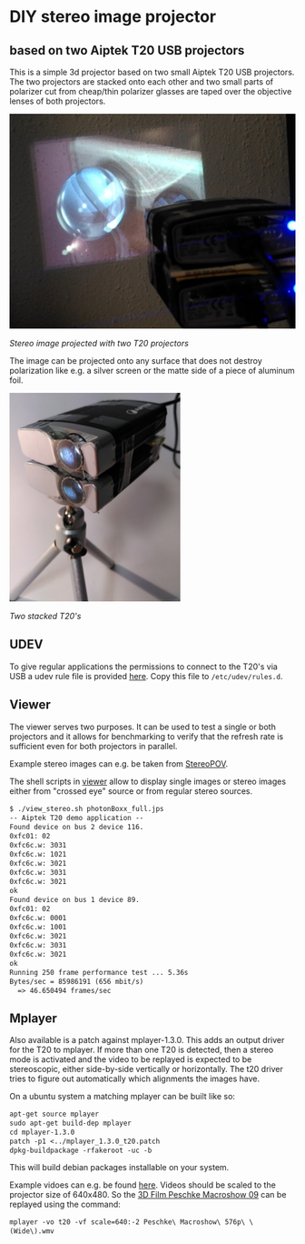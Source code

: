 # DIY stereo image projector
## based on two Aiptek T20 USB projectors

This is a simple 3d projector based on two small Aiptek T20 USB
projectors. The two projectors are stacked onto each other and two
small parts of polarizer cut from cheap/thin polarizer glasses are
taped over the objective lenses of both projectors.

![projecting](projecting.jpg)

*Stereo image projected with two T20 projectors*

The image can be projected onto any surface that does not destroy
polarization like e.g. a silver screen or the matte side of a piece of
aluminum foil.

![stacked](stacked.jpg)

*Two stacked T20's*

## UDEV

To give regular applications the permissions to connect to the
T20's via USB a udev rule file is provided [here](udev/45-t20.rules).
Copy this file to ```/etc/udev/rules.d```.

## Viewer

The viewer serves two purposes. It can be used to test a single or
both projectors and it allows for benchmarking to verify that the
refresh rate is sufficient even for both projectors in parallel.

Example stereo images can e.g. be taken from
[StereoPOV](http://stereopov.ichthyostega.de/images.html).

The shell scripts in [viewer](viewer) allow to display single images
or stereo images either from "crossed eye" source or from regular
stereo sources.

```
$ ./view_stereo.sh photonBoxx_full.jps 
-- Aiptek T20 demo application --
Found device on bus 2 device 116.
0xfc01: 02
0xfc6c.w: 3031
0xfc6c.w: 1021
0xfc6c.w: 3021
0xfc6c.w: 3031
0xfc6c.w: 3021
ok
Found device on bus 1 device 89.
0xfc01: 02
0xfc6c.w: 0001
0xfc6c.w: 1001
0xfc6c.w: 3021
0xfc6c.w: 3031
0xfc6c.w: 3021
ok
Running 250 frame performance test ... 5.36s
Bytes/sec = 85986191 (656 mbit/s)
  => 46.650494 frames/sec
```

## Mplayer

Also available is a patch against mplayer-1.3.0. This adds an output
driver for the T20 to mplayer. If more than one T20 is detected, then
a stereo mode is activated and the video to be replayed is expected to
be stereoscopic, either side-by-side vertically or horizontally. The
t20 driver tries to figure out automatically which alignments the
images have.

On a ubuntu system a matching mplayer can be built like so:

```
apt-get source mplayer
sudo apt-get build-dep mplayer
cd mplayer-1.3.0
patch -p1 <../mplayer_1.3.0_t20.patch
dpkg-buildpackage -rfakeroot -uc -b
```

This will build debian packages installable on your system.

Example vidoes can e.g. be found
[here](https://www.3dtv.at/Movies/). Videos should be scaled to the
projector size of 640x480. So the [3D Film Peschke Macroshow
09](https://www.3dtv.at/Movies/Macroshow_en.aspx) can be replayed
using the command:

```
mplayer -vo t20 -vf scale=640:-2 Peschke\ Macroshow\ 576p\ \(Wide\).wmv
```
